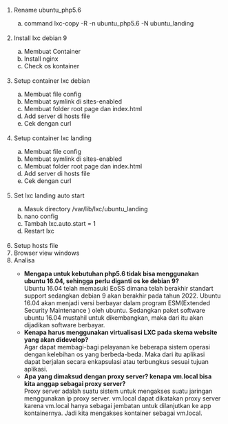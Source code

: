 <ol type="1">  
  <li>Rename ubuntu_php5.6</li>
  <img src="https://github.com/agisx/Container-LXC-Ubuntu20Server/blob/main/images/Soal%20Praktikum01/1.1.%20Rename%20Container%20Tanpa%20Clone.PNG?raw=true" alt="">
  <br>
  <ol type="a">  
    <li>command lxc-copy -R -n ubuntu_php5.6 -N ubuntu_landing</li>
  </ol>
  <br>
  <li>Install lxc debian 9</li>
  <img src="https://github.com/agisx/Container-LXC-Ubuntu20Server/blob/main/images/Soal%20Praktikum01/0.1%20Debian%209%20info.PNG?raw=true" alt="">
  <ol type="a">  
    <li>Membuat Container</li>
    <li>Install nginx</li>
    <li>Check os kontainer</li>
  </ol>
  <br>
  <li>Setup container lxc debian</li>
  <img src="https://github.com/agisx/Container-LXC-Ubuntu20Server/blob/main/images/Soal%20Praktikum01/2.1.%20Config,%20Folder,%20and%20File.PNG?raw=true" alt="">
  <br>
  <img src="https://github.com/agisx/Container-LXC-Ubuntu20Server/blob/main/images/Soal%20Praktikum01/2.3.%20Folder%20root%20page%20Debian%209.PNG?raw=true" alt="">
  <br>
  <img src="https://github.com/agisx/Container-LXC-Ubuntu20Server/blob/main/images/Soal%20Praktikum01/2.5.%20Curl%20Debian%209%20APP%20PHP5.PNG?raw=true" alt="">
  <ol type="a">  
    <li>Membuat file config</li>
    <li>Membuat symlink di sites-enabled</li>
    <li>Membuat folder root page dan index.html</li>
    <li>Add server di hosts file</li>
    <li>Cek dengan curl</li>
  </ol>
  <br>
  <li>Setup container lxc landing</li>
  <img src="https://github.com/agisx/Container-LXC-Ubuntu20Server/blob/main/images/Soal%20Praktikum01/4.1.%20Config,%20Folder,%20and%20File.PNG?raw=true" alt="">
  <br>
  <img src="https://github.com/agisx/Container-LXC-Ubuntu20Server/blob/main/images/Soal%20Praktikum01/4.3.%20Folder%20root%20page%20Ubuntu%20Landing.PNG?raw=true" alt="">
  <br>
  <img src="https://github.com/agisx/Container-LXC-Ubuntu20Server/blob/main/images/Soal%20Praktikum01/4.5.%20Curl%20Ubuntu%20Landing%20page.PNG?raw=true" alt="">
  <ol type="a">  
    <li>Membuat file config</li>
    <li>Membuat symlink di sites-enabled</li>
    <li>Membuat folder root page dan index.html</li>
    <li>Add server di hosts file</li>
    <li>Cek dengan curl</li>
  </ol>
  <br>
  <li>Set lxc landing auto start</li>
  <img src="https://github.com/agisx/Container-LXC-Ubuntu20Server/blob/main/images/Soal%20Praktikum01/7.1.%20Auto%20start%20on%20landing%20page.PNG?raw=true" alt="">
  <ol type="a">  
    <li>Masuk directory /var/lib/lxc/ubuntu_landing</li>
    <li>nano config</li>
    <li>Tambah lxc.auto.start = 1</li>
    <li>Restart lxc</li> 
  </ol>
  <br>
  <li>Setup hosts file</li>
  <img src="https://github.com/agisx/Container-LXC-Ubuntu20Server/blob/main/images/Soal%20Praktikum01/5.%20Host%20file%20in%20vm.PNG?raw=true" alt="">
  <br>
  <li>Browser view windows</li>
  <img src="https://github.com/agisx/Container-LXC-Ubuntu20Server/blob/main/images/Soal%20Praktikum01/6.1.%20Check%20in%20windws%20browser.PNG?raw=true" alt="">
  <br>
  <li>Analisa</li>
  <ul>  
    <li><strong>Mengapa untuk kebutuhan php5.6 tidak bisa menggunakan ubuntu 16.04, sehingga perlu diganti os ke debian 9?</strong></li>
    Ubuntu 16.04 telah memasuki EoSS dimana telah berakhir standart support sedangkan debian 9 akan berakhir pada tahun 2022. Ubuntu 16.04 akan menjadi versi berbayar dalam program ESM(Extended Security Maintenance
) oleh ubuntu. Sedangkan paket software ubuntu 16.04 mustahil untuk dikembangkan, maka dari itu akan dijadikan software berbayar. 
  <br>
    <li><strong>Kenapa harus menggunakan virtualisasi LXC pada skema website yang akan didevelop?</strong></li>
    Agar dapat membagi-bagi pelayanan ke beberapa sistem operasi dengan kelebihan os yang berbeda-beda. Maka dari itu aplikasi dapat berjalan secara enkapsulasi atau terbungkus sesuai tujuan aplikasi.
  <br>
    <li><strong>Apa yang dimaksud dengan proxy server? kenapa vm.local bisa kita anggap sebagai proxy server?</strong></li> 
    Proxy server adalah suatu sistem untuk mengakses suatu jaringan menggunakan ip proxy server. vm.local dapat dikatakan proxy server karena vm.local hanya sebagai jembatan untuk dilanjutkan ke app kontainernya. Jadi kita mengakses kontainer sebagai vm.local.
  </ul>
</ol>
